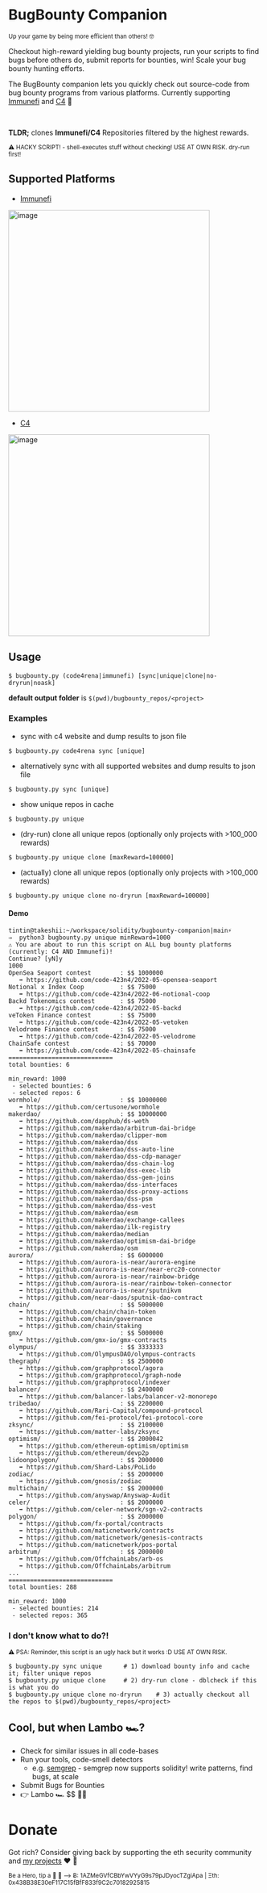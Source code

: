 # BugBounty Companion 

<sup>
Up your game by being more efficient than others! 🤓
</sup>


Checkout high-reward yielding bug bounty projects, run your scripts to find bugs before others do, submit reports for bounties, win! Scale your bug bounty hunting efforts.

The BugBounty companion lets you quickly check out source-code from bug bounty programs from various platforms. Currently supporting [Immunefi](https://immunefi.com/explore/) and [C4](https://code4rena.com/) 🙌 

<br>

**TLDR;** clones **Immunefi/C4** Repositories filtered by the highest rewards.

<sup>
⚠️ HACKY SCRIPT! - shell-executes stuff without checking! USE AT OWN RISK. dry-run first! 
</sup>

## Supported Platforms

* [Immunefi](https://immunefi.com/explore/)

<a href="https://immunefi.com/explore/"><img width="400" alt="image" src="https://user-images.githubusercontent.com/2865694/171031969-2e62159b-788d-4a9d-b240-af20982c0b09.png"></a>

* [C4](https://code4rena.com/)

<a href="https://code4rena.com/"><img width="400" alt="image" src="https://user-images.githubusercontent.com/2865694/171032003-99fc1ca6-e178-49be-8e69-008d2895a530.png"></a>


## Usage

```
$ bugbounty.py (code4rena|immunefi) [sync|unique|clone|no-dryrun|noask]
```

**default output folder** is `$(pwd)/bugbounty_repos/<project>`

### Examples

* sync with c4 website and dump results to json file
```
$ bugbounty.py code4rena sync [unique]
```

* alternatively sync with all supported websites and dump results to json file
```
$ bugbounty.py sync [unique]
```

* show unique repos in cache
```
$ bugbounty.py unique
```

* (dry-run) clone all unique repos (optionally only projects with >100_000 rewards)
```
$ bugbounty.py unique clone [maxReward=100000]
```

* (actually) clone all unique repos (optionally only projects with >100_000 rewards)
```
$ bugbounty.py unique clone no-dryrun [maxReward=100000]
```

#### Demo


```
tintin@takeshii:~/workspace/solidity/bugbounty-companion|main⚡ 
⇒  python3 bugbounty.py unique minReward=1000
⚠️ You are about to run this script on ALL bug bounty platforms (currently: C4 AND Immunefi)!
Continue? [yN]y
1000
OpenSea Seaport contest        : $$ 1000000                       
   ➡️ https://github.com/code-423n4/2022-05-opensea-seaport
Notional x Index Coop          : $$ 75000                         
   ➡️ https://github.com/code-423n4/2022-06-notional-coop
Backd Tokenomics contest       : $$ 75000                         
   ➡️ https://github.com/code-423n4/2022-05-backd
veToken Finance contest        : $$ 75000                         
   ➡️ https://github.com/code-423n4/2022-05-vetoken
Velodrome Finance contest      : $$ 75000                         
   ➡️ https://github.com/code-423n4/2022-05-velodrome
ChainSafe contest              : $$ 70000                         
   ➡️ https://github.com/code-423n4/2022-05-chainsafe
=============================
total bounties: 6

min_reward: 1000
 - selected bounties: 6
 - selected repos: 6
wormhole/                      : $$ 10000000                      
   ➡️ https://github.com/certusone/wormhole
makerdao/                      : $$ 10000000                      
   ➡️ https://github.com/dapphub/ds-weth
   ➡️ https://github.com/makerdao/arbitrum-dai-bridge
   ➡️ https://github.com/makerdao/clipper-mom
   ➡️ https://github.com/makerdao/dss
   ➡️ https://github.com/makerdao/dss-auto-line
   ➡️ https://github.com/makerdao/dss-cdp-manager
   ➡️ https://github.com/makerdao/dss-chain-log
   ➡️ https://github.com/makerdao/dss-exec-lib
   ➡️ https://github.com/makerdao/dss-gem-joins
   ➡️ https://github.com/makerdao/dss-interfaces
   ➡️ https://github.com/makerdao/dss-proxy-actions
   ➡️ https://github.com/makerdao/dss-psm
   ➡️ https://github.com/makerdao/dss-vest
   ➡️ https://github.com/makerdao/esm
   ➡️ https://github.com/makerdao/exchange-callees
   ➡️ https://github.com/makerdao/ilk-registry
   ➡️ https://github.com/makerdao/median
   ➡️ https://github.com/makerdao/optimism-dai-bridge
   ➡️ https://github.com/makerdao/osm
aurora/                        : $$ 6000000                       
   ➡️ https://github.com/aurora-is-near/aurora-engine
   ➡️ https://github.com/aurora-is-near/near-erc20-connector
   ➡️ https://github.com/aurora-is-near/rainbow-bridge
   ➡️ https://github.com/aurora-is-near/rainbow-token-connector
   ➡️ https://github.com/aurora-is-near/sputnikvm
   ➡️ https://github.com/near-daos/sputnik-dao-contract
chain/                         : $$ 5000000                       
   ➡️ https://github.com/chain/chain-token
   ➡️ https://github.com/chain/governance
   ➡️ https://github.com/chain/staking
gmx/                           : $$ 5000000                       
   ➡️ https://github.com/gmx-io/gmx-contracts
olympus/                       : $$ 3333333                       
   ➡️ https://github.com/OlympusDAO/olympus-contracts
thegraph/                      : $$ 2500000                       
   ➡️ https://github.com/graphprotocol/agora
   ➡️ https://github.com/graphprotocol/graph-node
   ➡️ https://github.com/graphprotocol/indexer
balancer/                      : $$ 2400000                       
   ➡️ https://github.com/balancer-labs/balancer-v2-monorepo
tribedao/                      : $$ 2200000                       
   ➡️ https://github.com/Rari-Capital/compound-protocol
   ➡️ https://github.com/fei-protocol/fei-protocol-core
zksync/                        : $$ 2100000                       
   ➡️ https://github.com/matter-labs/zksync
optimism/                      : $$ 2000042                       
   ➡️ https://github.com/ethereum-optimism/optimism
   ➡️ https://github.com/ethereum/devp2p
lidoonpolygon/                 : $$ 2000000                       
   ➡️ https://github.com/Shard-Labs/PoLido
zodiac/                        : $$ 2000000                       
   ➡️ https://github.com/gnosis/zodiac
multichain/                    : $$ 2000000                       
   ➡️ https://github.com/anyswap/Anyswap-Audit
celer/                         : $$ 2000000                       
   ➡️ https://github.com/celer-network/sgn-v2-contracts
polygon/                       : $$ 2000000                       
   ➡️ https://github.com/fx-portal/contracts
   ➡️ https://github.com/maticnetwork/contracts
   ➡️ https://github.com/maticnetwork/genesis-contracts
   ➡️ https://github.com/maticnetwork/pos-portal
arbitrum/                      : $$ 2000000                       
   ➡️ https://github.com/OffchainLabs/arb-os
   ➡️ https://github.com/OffchainLabs/arbitrum
...
=============================
total bounties: 288

min_reward: 1000
 - selected bounties: 214
 - selected repos: 365
```

### I don't know what to do?!

<sup>
⚠️ PSA: Reminder, this script is an ugly hack but it works :D USE AT OWN RISK. 
</sup>

```
$ bugbounty.py sync unique      # 1) download bounty info and cache it; filter unique repos
$ bugbounty.py unique clone     # 2) dry-run clone - dblcheck if this is what you do
$ bugbounty.py unique clone no-dryrun    # 3) actually checkout all the repos to $(pwd)/bugbounty_repos/<project>
```
            
## Cool, but when Lambo 🏎️?

* Check for similar issues in all code-bases
* Run your tools, code-smell detectors
  * e.g. [semgrep](https://semgrep.dev/) - semgrep now supports solidity! write patterns, find bugs, at scale 
* Submit Bugs for Bounties
* 👉 Lambo 🏎️ $$ 🥳🥳
    
# Donate

Got rich? Consider giving back by supporting the eth security community and [my projects](https://github.com/sponsors/tintinweb)  ❤️ 🙏

<sup>
Be a Hero, tip a 🍺 🙂 ⟶ Ƀ: 1AZMeGVfCBbYwVYyG9s79pJDyocTZgiApa | Ξth: 0x438B38E30eF117C15fBfF833f9C2c70182925815
</sup>
